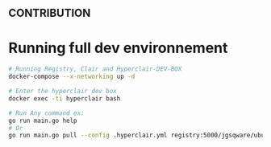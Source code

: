 CONTRIBUTION
-----------------

# Running full dev environnement

```bash
# Running Registry, Clair and Hyperclair-DEV-BOX
docker-compose --x-networking up -d

# Enter the hyperclair dev box
docker exec -ti hyperclair bash

# Run Any command ex:
go run main.go help
# Or
go run main.go pull --config .hyperclair.yml registry:5000/jgsqware/ubuntu-git
```
